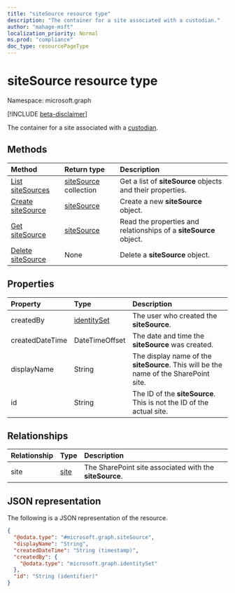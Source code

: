 ```yaml
---
title: "siteSource resource type"
description: "The container for a site associated with a custodian."
author: "mahage-msft"
localization_priority: Normal
ms.prod: "compliance"
doc_type: resourcePageType
---
```


# siteSource resource type

Namespace: microsoft.graph

[!INCLUDE [beta-disclaimer](../../includes/beta-disclaimer.md)]

The container for a site associated with a [custodian](custodian.md).

## Methods

|Method|Return type|Description|
|:---|:---|:---|
|[List siteSources](../api/custodian-list-sitesources.md)|[siteSource](../resources/sitesource.md) collection|Get a list of **siteSource** objects and their properties.|
|[Create siteSource](../api/custodian-post-sitesources.md)|[siteSource](../resources/sitesource.md)|Create a new **siteSource** object.|
|[Get siteSource](../api/sitesource-get.md)|[siteSource](../resources/sitesource.md)|Read the properties and relationships of a **siteSource** object.|
|[Delete siteSource](../api/sitesource-delete.md)|None|Delete a **siteSource** object.|

## Properties

|Property|Type|Description|
|:---|:---|:---|
|createdBy|[identitySet](../resources/identityset.md)|The user who created the **siteSource**.|
|createdDateTime|DateTimeOffset|The date and time the **siteSource** was created.|
|displayName|String|The display name of the **siteSource**. This will be the name of the SharePoint site.|
|id|String| The ID of the **siteSource**. This is not the ID of the actual site.|

## Relationships

|Relationship|Type|Description|
|:---|:---|:---|
|site|[site](../resources/site.md)|The SharePoint site associated with the **siteSource**.|

## JSON representation

The following is a JSON representation of the resource.
<!-- {
  "blockType": "resource",
  "keyProperty": "id",
  "@odata.type": "microsoft.graph.siteSource",
  "baseType": "microsoft.graph.dataSource",
  "openType": false
}
-->

``` json
{
  "@odata.type": "#microsoft.graph.siteSource",
  "displayName": "String",
  "createdDateTime": "String (timestamp)",
  "createdBy": {
    "@odata.type": "microsoft.graph.identitySet"
  },
  "id": "String (identifier)"
}
```
